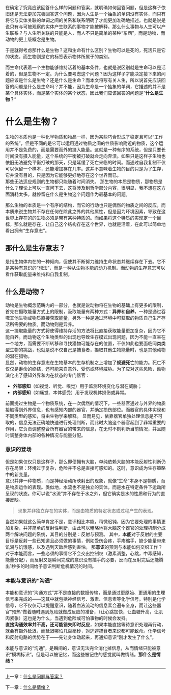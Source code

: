 在确定了究竟应该回答什么样的问题和答案，就明确如何回答问题，但是这样子依旧还是无法更加完善回答这个问题，因为人生是一个抽象的单词没有实体，而只有将它与实体关联的单词之间的关系和联系明确了才能更加准确地描述。也就是说是说只有与可被观察的实体产生联系的事物才能被解释。那么什么事物与人生可以产生联系？与人生所关联的只能是人，而人不只是简单的某种“东西”，而是动物，而动物的更上级概念是生物。  

于是就得考虑那什么是生物？这和生命有什么区别？生物可以是死的，死活只是它的状态，而生物则是它的标签表示物体所属于的类别。

而生命代表着一个生物能够维持活着的基本条件，也就是说区别就是生命可以是活着的，但是生物不一定。为什么要考虑这个问题？因为这样子才能决定接下来的问题应该是什么是生物？还是什么是生命？而本文将写有关人生，所以说首先应该回答的问题是什么是生命吗？并不能，因为生命是一个抽象的单词，它描述的并不是某个具体实体，而是某个实体的某个状态，因此我们应该回答的问题是“**什么是生物？**”  

# 什么是生物？
生物的本质也是一种化学物质和物品一样，因为某些巧合形成了稳定且可以“工作的系统”，但是不同的是它可以运用通过物质之间的性质影响附近的物质，这个运用并不是免费的，而是需要而外的摄入能量。这就是一种有序的系统，但是只要长时间没有摄入能量，这个系统的平衡被打破就会走向奔溃。如果只是这样子生物也依旧无法避免平衡打破的那天，只是延缓了死亡来临的时间。而通过自我复制不仅可以保留一个样本，还能增加存在几率。这并不意味着生物的目的只是为了生存，它并没有目的，只是因为它能够更好地存在这个世界而已。  
那些无法适应规则的生物都只能随着时间消失。
那生物的本质是物质，那物质是什么？理论上可以一直问下去，这将涉及到哲学部分内容，很明显，我不想在这方面消耗太多。就停留在什么是生物这个问题作为最基本的问题。  

那么生物的本质是一个有序的结构，而它的行动也只是偶然的物质之间的反应，而本质来说生物并不存在任何在除此之外的其他属性，但是因为环境因素，导致在这世界上存在的的生物必须是带有某种特质的。而如果将这个特质的实现定一个目标，那么就是存在，让自己这个结构存在这个世界，也就是活着，在此可以简单地看出拥有“生存意志”。  

## 那什么是生存意志？
是指生物体内在的一种倾向，促使其不断努力维持生命状态并继续存在下去。它不是某种有意识的“想法”，而是一种从生物本能的动力机制。而动物的生存意志可以看作获取能量来维持和自我复制。

## 什么是动物？
动物是生物概念范畴内的一部分，也就是说动物将在生物的基础上有更多的限制，首先在摄取能量方式上的限制，汲取能量有两种方式：**异养**和**自养**，一种是通过吞噬其他生物或物质直接获取能量，另外一种是通过环境中可获取的物质自己生产存活所需要的物质。而动物则是异养。  
这一摄取能量的方式将使得维持存活的方法将比直接获取能量更加复杂，因为它不能自养。而动物这个生物类型的出现也导致生存模式出现问题，因为不能一直呆在一个地方，而需要不断转移和寻找猎物可能存在的位置，不仅如此也要面临同类类型生物的挑战，也就是说不仅自己是捕食者，摄取其他生物能量时，也是其他动物的潜在猎物。  
显然，动物的生存意志在生物基本的生存机制之上增加了**规避死亡**的能力。死亡不仅仅是寿命的终结，还可能来自意外、受伤或环境威胁。为了应对这些风险，动物演化出了感知外界和内在状态的专门器官：  

  + **外部感知**（如视觉、听觉、嗅觉）用于监测环境变化与潜在威胁；
  + **内部感知**（如痛觉、本体感受）用于发现机体损伤或异常。

前面提过生物是一个物质系统，在一次偶然的情况下，一些器官通过与外界的物质接触得到外界信息，也有感知内部的器官，并确定损伤部位。而器官的具体实现和不同类型的感知，将由生物学来解释。 
显而易见，依靠器官单独处理信息是不可取的，信息无法正确地快速进行处理判断，而此时大脑这个器官起到了非常重要的作用，它负责调整整合所有器官的带来的信息，在无时不刻判断当前情况，并且随时调整身体内部的各种情况与能量分配。  

### 意识的登场
但是如果仅仅只是这样子，那么即便拥有大脑，单纯依赖大脑的本能反射性判断仍存在局限：环境过于复杂，危险并不总是直接可感知的。这时，意识成为生存策略中的新变量。  
意识并非一种物质，而是神经活动所映射出的现象，就像“生命”本身不是物质，而是物质运作的表现。类似地，水流也不是独立的实体，而是水在特定条件下运动所呈现的状态。你可以说“水流”并不存在于水之外，但它确实是水的性质和行为的直接反映。  

> 现象并非独立存在的实体，而是由物质的特定状态或过程产生的表现。

当然如果就这么简单肯定不是，意识相比本能，稍微迟钝，因为它要处理的事情更加复杂，并非简单的反射性判断，由此可以粗略地将大脑这个器官的处理机制分成两个解决问题的系统，其目的分别是：反射与预测。
其中，**本能**对于反射的主要目标是反射一些已知道且必须做的事情，例如受伤会疼，手疼缩手，缺少能量带来饥渴与饥饿感，以及遇到天敌后感到害怕。
那**意识**的预测与本能如何交织工作？对于本能而言，一些必须的事情它不会交出控制权（激素调整，心跳，中毒感知，能量分配），而反射又是瞬间完成的意识没有插手的必要，反而在反射完后还能腾出1秒多的时间给予意识判断危机情况的时间。

### 本能与意识的“沟通”
本能和意识的“沟通方式”并不是直接的数据传输，而是通过更原始、更通用的生理信号来完成的——这其中就包括神经信号、激素、信息素等化学信号。特别是化学信号，它不仅仅可以提醒意识，随着血液流动的信息素会遍布全身，而让这些器官“预热”做着随时遇到危险就做成反应的准备，（让心跳加快，让血糖升高，让肌肉紧张）这也是为什么，当遇到危险或可怕事物的时候会发抖。  
**直接沟通效率并不高，还可能错失即时反应**，如果本能直接等待意识处理再行动，就会有额外延迟，而延迟哪怕几百毫秒，对逃避捕食者来说都可能致命。化学信号和反射电路的优势在于——先让身体动起来，再通知意识“刚才发生了什么”。  

本能与意识的“沟通”，是瞬间的，意识无法完全消化掉信息，从而情绪只能被意识“模糊标识”。但是可以被记忆，而这些被记住的感觉就叫做情绪。**那什么是情绪？**


------

上一章：[什么是问题与答案？](问题与答案.md)     

下一章：[什么是情绪？](什么是情绪.md)
